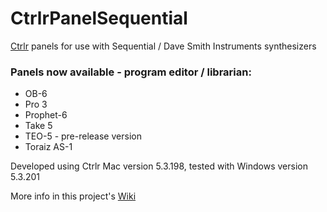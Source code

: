 # CtrlrPanelSequential

[Ctrlr](https://github.com/RomanKubiak/ctrlr) panels for use with Sequential / Dave Smith Instruments synthesizers

### Panels now available - program editor / librarian:

* OB-6
* Pro 3
* Prophet-6
* Take 5
* TEO-5 - pre-release version
* Toraiz AS-1

Developed using Ctrlr Mac version 5.3.198, tested with Windows version 5.3.201

More info in this project's [Wiki](https://github.com/synthmutt/CtrlrPanelSequential/wiki)
